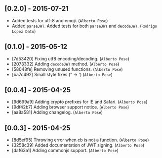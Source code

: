 ## [0.2.0] - 2015-07-21
 - Added tests for utf-8 and emoji. (`Alberto Pose`)
 - Added `parseJWT`. Added tests for both `parseJWT` and `decodeJWT`. (`Rodrigo Lopez Dato`)

## [0.1.0] - 2015-05-12
- [7d53420] Fixing utf8 encoding/decoding. (`Alberto Pose`)
- [2073332] Adding `decodeJWT` method. (`Alberto Pose`)
- [58048fe] Removing unused functions. (`Alberto Pose`)
- [ba7c492] Small style fixes (" -> ') (`Alberto Pose`)

## [0.0.4] - 2015-04-25
- [9d699a9] Adding crypto prefixes for IE and Safari. (`Alberto Pose`)
- [9df42b7] Adding browser support notice. (`Alberto Pose`)
- [aa8a581] Adding changelog. (`Alberto Pose`)

## [0.0.3] - 2015-04-25
- [8d5ef95] Throwing error when cb is not a function. (`Alberto Pose`)
- [3258c39] Added documentation of JWT signing. (`Alberto Pose`)
- [daf63a1] Adding commonjs support. (`Alberto Pose`)
